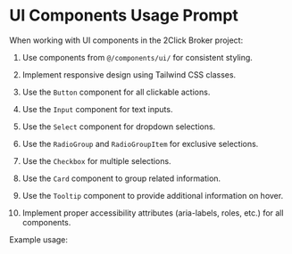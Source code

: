 # UI Components Usage Prompt

When working with UI components in the 2Click Broker project:

1. Use components from `@/components/ui/` for consistent styling.

2. Implement responsive design using Tailwind CSS classes.

3. Use the `Button` component for all clickable actions.

4. Use the `Input` component for text inputs.

5. Use the `Select` component for dropdown selections.

6. Use the `RadioGroup` and `RadioGroupItem` for exclusive selections.

7. Use the `Checkbox` for multiple selections.

8. Use the `Card` component to group related information.

9. Use the `Tooltip` component to provide additional information on hover.

10. Implement proper accessibility attributes (aria-labels, roles, etc.) for all components.

Example usage: